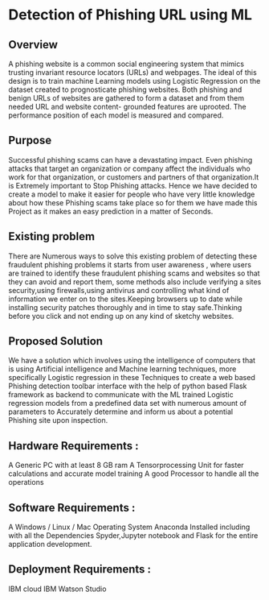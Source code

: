 # Detection of Phishing URL using ML

## Overview
A phishing website is a common social engineering system that mimics trusting invariant resource locators (URLs) and webpages. The ideal of this design is to train machine Learning models using Logistic Regression on the dataset created to prognosticate phishing websites. Both phishing and benign URLs of websites are gathered to form a dataset and from them needed URL and website content- grounded features are uprooted. The performance position of each model is measured and compared. 

## Purpose
Successful phishing scams can have a devastating impact. Even phishing attacks that target an organization or company affect the individuals who work for that organization, or customers and partners of that organization.It is Extremely important to Stop Phishing attacks. Hence we have decided to create a model to make it easier for people who have very little knowledge about how these Phishing scams take place so for them we have made this Project as it makes an easy prediction in a matter of Seconds.

## Existing problem
There are Numerous ways to solve this existing problem of detecting these fraudulent phishing problems it starts from user awareness , where users are trained to identify these fraudulent phishing scams and websites so that they can avoid and report them, some methods also include verifying a sites security,using firewalls,using antivirus and controlling what kind of information we enter on to the sites.Keeping browsers up to date while installing security patches thoroughly and in time to stay safe.Thinking before you click and not ending up on any kind of sketchy websites.

## Proposed Solution
We have a solution which involves using the intelligence of computers that is using Artificial intelligence and Machine learning techniques, more specifically Logistic regression in these Techniques to create a web based Phishing detection toolbar interface with the help of python based Flask framework as backend to communicate with the ML trained Logistic regression models from a predefined data set with numerous amount of parameters to Accurately determine and inform us about a potential Phishing site upon inspection.


## Hardware Requirements :

A Generic PC with at least 8 GB ram
A Tensorprocessing Unit for faster calculations and accurate model training
A good Processor to handle all the operations

## Software Requirements :

A Windows / Linux / Mac Operating System
Anaconda Installed including with all the Dependencies
Spyder,Jupyter notebook and Flask for the entire application development.

## Deployment Requirements :
IBM cloud
IBM Watson Studio


